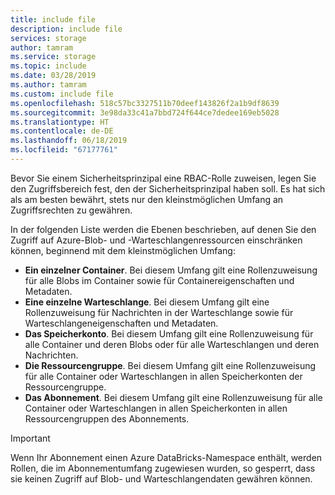 ```yaml
---
title: include file
description: include file
services: storage
author: tamram
ms.service: storage
ms.topic: include
ms.date: 03/28/2019
ms.author: tamram
ms.custom: include file
ms.openlocfilehash: 518c57bc3327511b70deef143826f2a1b9df8639
ms.sourcegitcommit: 3e98da33c41a7bbd724f644ce7dedee169eb5028
ms.translationtype: HT
ms.contentlocale: de-DE
ms.lasthandoff: 06/18/2019
ms.locfileid: "67177761"
---
```

Bevor Sie einem Sicherheitsprinzipal eine RBAC-Rolle zuweisen, legen Sie den Zugriffsbereich fest, den der Sicherheitsprinzipal haben soll. Es hat sich als am besten bewährt, stets nur den kleinstmöglichen Umfang an Zugriffsrechten zu gewähren.

In der folgenden Liste werden die Ebenen beschrieben, auf denen Sie den Zugriff auf Azure-Blob- und -Warteschlangenressourcen einschränken können, beginnend mit dem kleinstmöglichen Umfang:

- **Ein einzelner Container**. Bei diesem Umfang gilt eine Rollenzuweisung für alle Blobs im Container sowie für Containereigenschaften und Metadaten.
- **Eine einzelne Warteschlange**. Bei diesem Umfang gilt eine Rollenzuweisung für Nachrichten in der Warteschlange sowie für Warteschlangeneigenschaften und Metadaten.
- **Das Speicherkonto**. Bei diesem Umfang gilt eine Rollenzuweisung für alle Container und deren Blobs oder für alle Warteschlangen und deren Nachrichten.
- **Die Ressourcengruppe**. Bei diesem Umfang gilt eine Rollenzuweisung für alle Container oder Warteschlangen in allen Speicherkonten der Ressourcengruppe.
- **Das Abonnement**. Bei diesem Umfang gilt eine Rollenzuweisung für alle Container oder Warteschlangen in allen Speicherkonten in allen Ressourcengruppen des Abonnements.

> [!IMPORTANT]
> Wenn Ihr Abonnement einen Azure DataBricks-Namespace enthält, werden Rollen, die im Abonnementumfang zugewiesen wurden, so gesperrt, dass sie keinen Zugriff auf Blob- und Warteschlangendaten gewähren können.
